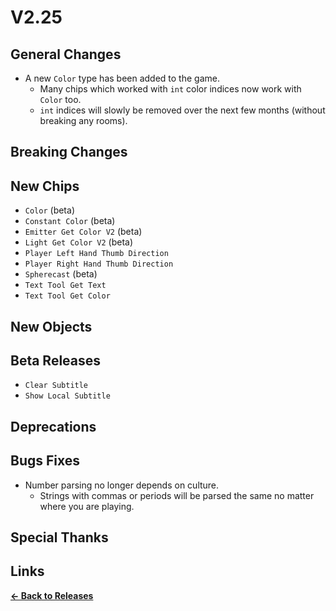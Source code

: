 # V2.25

## General Changes

- A new `Color` type has been added to the game.
  - Many chips which worked with `int` color indices now work with `Color` too.
  - `int` indices will slowly be removed over the next few months (without breaking any rooms).

## Breaking Changes

## New Chips

- `Color` (beta)
- `Constant Color` (beta)
- `Emitter Get Color V2` (beta)
- `Light Get Color V2` (beta)
- `Player Left Hand Thumb Direction`
- `Player Right Hand Thumb Direction`
- `Spherecast` (beta)
- `Text Tool Get Text`
- `Text Tool Get Color`

## New Objects

## Beta Releases

- `Clear Subtitle`
- `Show Local Subtitle`

## Deprecations

## Bugs Fixes

- Number parsing no longer depends on culture.
  - Strings with commas or periods will be parsed the same no matter where you are playing.

## Special Thanks

## Links

**[<- Back to Releases](https://tyleo-rec.github.io/CircuitsV2Resources/releases/)**

